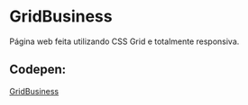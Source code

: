 # GridBusiness

Página web feita utilizando CSS Grid e totalmente responsiva.

## Codepen:

[GridBusiness](https://codepen.io/nortonlui/pen/MWpmvRx)
